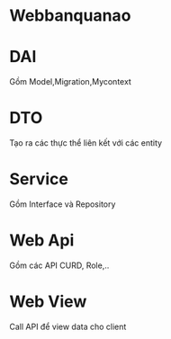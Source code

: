 # Webbanquanao
# DAl
Gồm Model,Migration,Mycontext
# DTO
Tạo ra các thực thể liên kết với các entity
# Service 
Gồm Interface và Repository
# Web Api
Gồm các API CURD, Role,..
# Web View
Call API để view data cho client